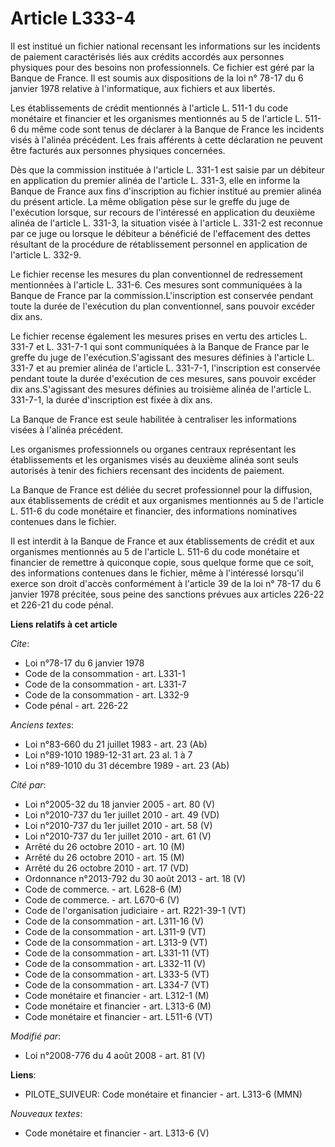 # Article L333-4

Il est institué un fichier national recensant les informations sur les incidents de paiement caractérisés liés aux crédits
accordés aux personnes physiques pour des besoins non professionnels. Ce fichier est géré par la Banque de France. Il est
soumis aux dispositions de la loi n° 78-17 du 6 janvier 1978 relative à l'informatique, aux fichiers et aux libertés. 

Les établissements de crédit mentionnés à l'article L. 511-1 du code monétaire et financier et les organismes mentionnés au 5
de l'article L. 511-6 du même code sont tenus de déclarer à la Banque de France les incidents visés à l'alinéa précédent. Les
frais afférents à cette déclaration ne peuvent être facturés aux personnes physiques concernées. 

Dès que la commission instituée à l'article L. 331-1 est saisie par un débiteur en application du premier alinéa de l'article
L. 331-3, elle en informe la Banque de France aux fins d'inscription au fichier institué au premier alinéa du présent
article. La même obligation pèse sur le greffe du juge de l'exécution lorsque, sur recours de l'intéressé en application du
deuxième alinéa de l'article L. 331-3, la situation visée à l'article L. 331-2 est reconnue par ce juge ou lorsque le
débiteur a bénéficié de l'effacement des dettes résultant de la procédure de rétablissement personnel en application de
l'article L. 332-9. 

Le fichier recense les mesures du plan conventionnel de redressement mentionnées à l'article L. 331-6. Ces mesures sont
communiquées à la Banque de France par la commission.L'inscription est conservée pendant toute la durée de l'exécution du
plan conventionnel, sans pouvoir excéder dix ans. 

Le fichier recense également les mesures prises en vertu des articles L. 331-7 et L. 331-7-1 qui sont communiquées à la
Banque de France par le greffe du juge de l'exécution.S'agissant des mesures définies à l'article L. 331-7 et au premier
alinéa de l'article L. 331-7-1, l'inscription est conservée pendant toute la durée d'exécution de ces mesures, sans pouvoir
excéder dix ans.S'agissant des mesures définies au troisième alinéa de l'article L. 331-7-1, la durée d'inscription est fixée
à dix ans. 

La Banque de France est seule habilitée à centraliser les informations visées à l'alinéa précédent. 

Les organismes professionnels ou organes centraux représentant les établissements et les organismes visés au deuxième alinéa
sont seuls autorisés à tenir des fichiers recensant des incidents de paiement. 

La Banque de France est déliée du secret professionnel pour la diffusion, aux établissements de crédit et aux organismes
mentionnés au 5 de l'article L. 511-6 du code monétaire et financier, des informations nominatives contenues dans le
fichier. 

Il est interdit à la Banque de France et aux établissements de crédit et aux organismes mentionnés au 5 de l'article L. 511-6
du code monétaire et financier de remettre à quiconque copie, sous quelque forme que ce soit, des informations contenues dans
le fichier, même à l'intéressé lorsqu'il exerce son droit d'accès conformément à l'article 39 de la loi n° 78-17 du 6 janvier
1978 précitée, sous peine des sanctions prévues aux articles 226-22 et 226-21 du code pénal.

**Liens relatifs à cet article**

_Cite_:

  - Loi n°78-17 du 6 janvier 1978
  - Code de la consommation - art. L331-1
  - Code de la consommation - art. L331-7
  - Code de la consommation - art. L332-9
  - Code pénal - art. 226-22

_Anciens textes_:

  - Loi n°83-660 du 21 juillet 1983 - art. 23 (Ab)
  - Loi n°89-1010 1989-12-31 art. 23 al. 1 à 7
  - Loi n°89-1010 du 31 décembre 1989 - art. 23 (Ab)

_Cité par_:

  - Loi n°2005-32 du 18 janvier 2005 - art. 80 (V)
  - Loi n°2010-737 du 1er juillet 2010 - art. 49 (VD)
  - Loi n°2010-737 du 1er juillet 2010 - art. 58 (V)
  - Loi n°2010-737 du 1er juillet 2010 - art. 61 (V)
  - Arrêté du 26 octobre 2010 - art. 10 (M)
  - Arrêté du 26 octobre 2010 - art. 15 (M)
  - Arrêté du 26 octobre 2010 - art. 17 (VD)
  - Ordonnance n°2013-792 du 30 août 2013 - art. 18 (V)
  - Code de commerce. - art. L628-6 (M)
  - Code de commerce. - art. L670-6 (V)
  - Code de l'organisation judiciaire - art. R221-39-1 (VT)
  - Code de la consommation - art. L311-16 (V)
  - Code de la consommation - art. L311-9 (VT)
  - Code de la consommation - art. L313-9 (VT)
  - Code de la consommation - art. L331-11 (VT)
  - Code de la consommation - art. L332-11 (V)
  - Code de la consommation - art. L333-5 (VT)
  - Code de la consommation - art. L334-7 (VT)
  - Code monétaire et financier - art. L312-1 (M)
  - Code monétaire et financier - art. L313-6 (M)
  - Code monétaire et financier - art. L511-6 (VT)

_Modifié par_:

  - Loi n°2008-776 du 4 août 2008 - art. 81 (V)

**Liens**:

  - PILOTE_SUIVEUR: Code monétaire et financier - art. L313-6 (MMN)

_Nouveaux textes_:

  - Code monétaire et financier - art. L313-6 (V)
